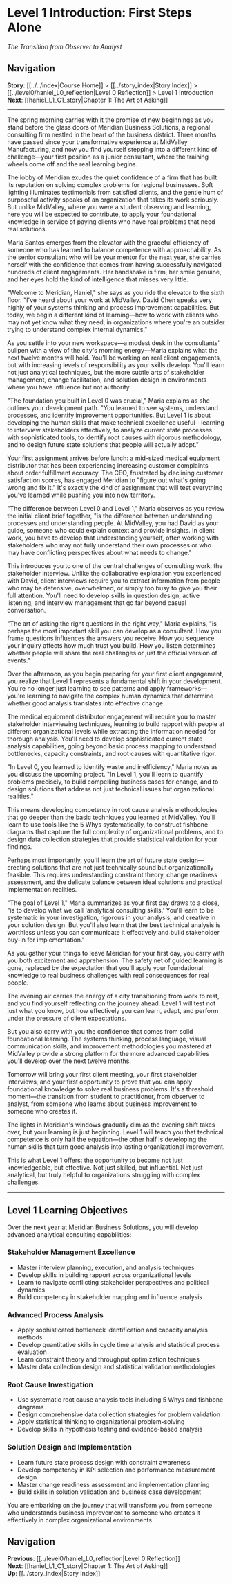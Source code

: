 # Level 1 Introduction: First Steps Alone
*The Transition from Observer to Analyst*

## Navigation
**Story**: [[../../index|Course Home]] > [[../story_index|Story Index]] > [[../level0/haniel_L0_reflection|Level 0 Reflection]] > Level 1 Introduction
**Next**: [[haniel_L1_C1_story|Chapter 1: The Art of Asking]]

---

The spring morning carries with it the promise of new beginnings as you stand before the glass doors of Meridian Business Solutions, a regional consulting firm nestled in the heart of the business district. Three months have passed since your transformative experience at MidValley Manufacturing, and now you find yourself stepping into a different kind of challenge—your first position as a junior consultant, where the training wheels come off and the real learning begins.

The lobby of Meridian exudes the quiet confidence of a firm that has built its reputation on solving complex problems for regional businesses. Soft lighting illuminates testimonials from satisfied clients, and the gentle hum of purposeful activity speaks of an organization that takes its work seriously. But unlike MidValley, where you were a student observing and learning, here you will be expected to contribute, to apply your foundational knowledge in service of paying clients who have real problems that need real solutions.

Maria Santos emerges from the elevator with the graceful efficiency of someone who has learned to balance competence with approachability. As the senior consultant who will be your mentor for the next year, she carries herself with the confidence that comes from having successfully navigated hundreds of client engagements. Her handshake is firm, her smile genuine, and her eyes hold the kind of intelligence that misses very little.

"Welcome to Meridian, Haniel," she says as you ride the elevator to the sixth floor. "I've heard about your work at MidValley. David Chen speaks very highly of your systems thinking and process improvement capabilities. But today, we begin a different kind of learning—how to work with clients who may not yet know what they need, in organizations where you're an outsider trying to understand complex internal dynamics."

As you settle into your new workspace—a modest desk in the consultants' bullpen with a view of the city's morning energy—Maria explains what the next twelve months will hold. You'll be working on real client engagements, but with increasing levels of responsibility as your skills develop. You'll learn not just analytical techniques, but the more subtle arts of stakeholder management, change facilitation, and solution design in environments where you have influence but not authority.

"The foundation you built in Level 0 was crucial," Maria explains as she outlines your development path. "You learned to see systems, understand processes, and identify improvement opportunities. But Level 1 is about developing the human skills that make technical excellence useful—learning to interview stakeholders effectively, to analyze current state processes with sophisticated tools, to identify root causes with rigorous methodology, and to design future state solutions that people will actually adopt."

Your first assignment arrives before lunch: a mid-sized medical equipment distributor that has been experiencing increasing customer complaints about order fulfillment accuracy. The CEO, frustrated by declining customer satisfaction scores, has engaged Meridian to "figure out what's going wrong and fix it." It's exactly the kind of assignment that will test everything you've learned while pushing you into new territory.

"The difference between Level 0 and Level 1," Maria observes as you review the initial client brief together, "is the difference between understanding processes and understanding people. At MidValley, you had David as your guide, someone who could explain context and provide insights. In client work, you have to develop that understanding yourself, often working with stakeholders who may not fully understand their own processes or who may have conflicting perspectives about what needs to change."

This introduces you to one of the central challenges of consulting work: the stakeholder interview. Unlike the collaborative exploration you experienced with David, client interviews require you to extract information from people who may be defensive, overwhelmed, or simply too busy to give you their full attention. You'll need to develop skills in question design, active listening, and interview management that go far beyond casual conversation.

"The art of asking the right questions in the right way," Maria explains, "is perhaps the most important skill you can develop as a consultant. How you frame questions influences the answers you receive. How you sequence your inquiry affects how much trust you build. How you listen determines whether people will share the real challenges or just the official version of events."

Over the afternoon, as you begin preparing for your first client engagement, you realize that Level 1 represents a fundamental shift in your development. You're no longer just learning to see patterns and apply frameworks—you're learning to navigate the complex human dynamics that determine whether good analysis translates into effective change.

The medical equipment distributor engagement will require you to master stakeholder interviewing techniques, learning to build rapport with people at different organizational levels while extracting the information needed for thorough analysis. You'll need to develop sophisticated current state analysis capabilities, going beyond basic process mapping to understand bottlenecks, capacity constraints, and root causes with quantitative rigor.

"In Level 0, you learned to identify waste and inefficiency," Maria notes as you discuss the upcoming project. "In Level 1, you'll learn to quantify problems precisely, to build compelling business cases for change, and to design solutions that address not just technical issues but organizational realities."

This means developing competency in root cause analysis methodologies that go deeper than the basic techniques you learned at MidValley. You'll learn to use tools like the 5 Whys systematically, to construct fishbone diagrams that capture the full complexity of organizational problems, and to design data collection strategies that provide statistical validation for your findings.

Perhaps most importantly, you'll learn the art of future state design—creating solutions that are not just technically sound but organizationally feasible. This requires understanding constraint theory, change readiness assessment, and the delicate balance between ideal solutions and practical implementation realities.

"The goal of Level 1," Maria summarizes as your first day draws to a close, "is to develop what we call 'analytical consulting skills.' You'll learn to be systematic in your investigation, rigorous in your analysis, and creative in your solution design. But you'll also learn that the best technical analysis is worthless unless you can communicate it effectively and build stakeholder buy-in for implementation."

As you gather your things to leave Meridian for your first day, you carry with you both excitement and apprehension. The safety net of guided learning is gone, replaced by the expectation that you'll apply your foundational knowledge to real business challenges with real consequences for real people.

The evening air carries the energy of a city transitioning from work to rest, and you find yourself reflecting on the journey ahead. Level 1 will test not just what you know, but how effectively you can learn, adapt, and perform under the pressure of client expectations.

But you also carry with you the confidence that comes from solid foundational learning. The systems thinking, process language, visual communication skills, and improvement methodologies you mastered at MidValley provide a strong platform for the more advanced capabilities you'll develop over the next twelve months.

Tomorrow will bring your first client meeting, your first stakeholder interviews, and your first opportunity to prove that you can apply foundational knowledge to solve real business problems. It's a threshold moment—the transition from student to practitioner, from observer to analyst, from someone who learns about business improvement to someone who creates it.

The lights in Meridian's windows gradually dim as the evening shift takes over, but your learning is just beginning. Level 1 will teach you that technical competence is only half the equation—the other half is developing the human skills that turn good analysis into lasting organizational improvement.

This is what Level 1 offers: the opportunity to become not just knowledgeable, but effective. Not just skilled, but influential. Not just analytical, but truly helpful to organizations struggling with complex challenges.

---

## Level 1 Learning Objectives

Over the next year at Meridian Business Solutions, you will develop advanced analytical consulting capabilities:

### **Stakeholder Management Excellence**
- Master interview planning, execution, and analysis techniques
- Develop skills in building rapport across organizational levels
- Learn to navigate conflicting stakeholder perspectives and political dynamics
- Build competency in stakeholder mapping and influence analysis

### **Advanced Process Analysis**
- Apply sophisticated bottleneck identification and capacity analysis methods
- Develop quantitative skills in cycle time analysis and statistical process evaluation
- Learn constraint theory and throughput optimization techniques
- Master data collection design and statistical validation methodologies

### **Root Cause Investigation**
- Use systematic root cause analysis tools including 5 Whys and fishbone diagrams
- Design comprehensive data collection strategies for problem validation
- Apply statistical thinking to organizational problem-solving
- Develop skills in hypothesis testing and evidence-based analysis

### **Solution Design and Implementation**
- Learn future state process design with constraint awareness
- Develop competency in KPI selection and performance measurement design
- Master change readiness assessment and implementation planning
- Build skills in solution validation and business case development

You are embarking on the journey that will transform you from someone who understands business improvement to someone who creates it effectively in complex organizational environments.

## Navigation
**Previous**: [[../level0/haniel_L0_reflection|Level 0 Reflection]]  
**Next**: [[haniel_L1_C1_story|Chapter 1: The Art of Asking]]  
**Up**: [[../story_index|Story Index]]